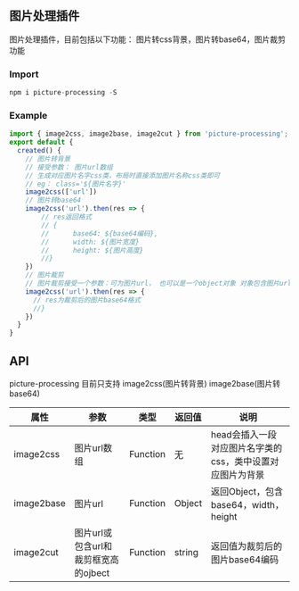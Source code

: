 ## 图片处理插件
图片处理插件，目前包括以下功能： 图片转css背景，图片转base64，图片裁剪功能

### Import
```js
npm i picture-processing -S
```

### Example

```js
import { image2css, image2base, image2cut } from 'picture-processing';
export default {
  created() {
  	// 图片转背景 
  	// 接受参数： 图片url数组
  	// 生成对应图片名字css类，布局时直接添加图片名称css类即可
  	// eg： class='${图片名字}'
  	image2css(['url'])
  	// 图片转base64
  	image2css('url').then(res => {
  		// res返回格式
  		// {
  		//		base64: ${base64编码},
  		//		width: ${图片宽度}
  		//		height: ${图片高度}
  		//}
  	})
    // 图片裁剪
    // 图片裁剪接受一个参数：可为图片url， 也可以是一个object对象 对象包含图片url  裁剪框width，height
    image2css('url').then(res => {
      // res为裁剪后的图片base64格式
      //}
    })
  }
}
```

## **API**
picture-processing 目前只支持 image2css(图片转背景) image2base(图片转base64)

| 属性 | 参数 | 类型 | 返回值 | 说明 |
| ------ | ------ | ------ | ------ | ------ |
| image2css | 图片url数组 | Function | 无 | head会插入一段对应图片名字类的css，类中设置对应图片为背景|
| image2base | 图片url | Function | Object | 返回Object，包含base64，width，height|
| image2cut | 图片url或包含url和裁剪框宽高的ojbect | Function | string |返回值为裁剪后的图片base64编码|


